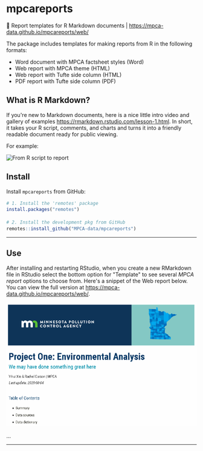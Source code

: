 # mpcareports
:bookmark_tabs: Report templates for R Markdown documents  |   https://mpca-data.github.io/mpcareports/web/

The package includes templates for making reports from R in the following formats:

- Word document with MPCA factsheet styles (Word)
- Web report with MPCA theme (HTML)
- Web report with Tufte side column (HTML)
- PDF report with Tufte side column (PDF)


## What is R Markdown?

If you're new to Markdown documents, here is a nice little intro video and gallery of examples https://rmarkdown.rstudio.com/lesson-1.html. In short, it takes your R script, comments, and charts and turns it into a friendly readable document ready for public viewing. 

For example: 

<img src="https://d33wubrfki0l68.cloudfront.net/96ec0c54c6d64ea2ec3665db9b3b781962ff6339/5cee1/lesson-images/how-3-output.png" alt = "From R script to report" width="74%" />

## Install

Install `mpcareports` from GitHub:

``` r
# 1. Install the 'remotes' package
install.packages("remotes")

# 2. Install the development pkg from GitHub
remotes::install_github("MPCA-data/mpcareports")
```

-----

## Use

After installing and restarting RStudio, when you create a new RMarkdown file in RStudio select the bottom option for "Template" to see several _MPCA report_ options to choose from. Here's a snippet of the Web report below. You can view the full version at https://mpca-data.github.io/mpcareports/web/.

![](web/web_report_snip.png)

...  

---

<br>
